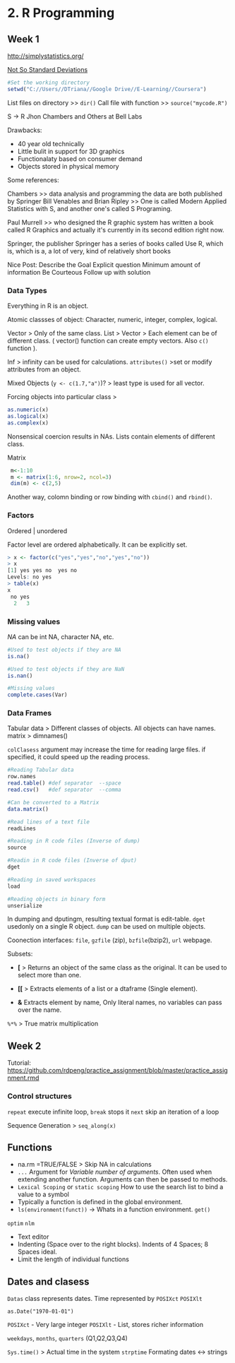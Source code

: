 # 2. R Programming

## Week 1


http://simplystatistics.org/ 

 [Not So Standard Deviations](https://soundcloud.com/nssd-podcast)

```r
#Set the working directory
setwd("C://Users//DTriana//Google Drive//E-Learning//Coursera")
```
List files on directory >> `dir()` 
Call file with function >> `source("mycode.R")`

S -> R Jhon Chambers and Others at Bell Labs

Drawbacks:
 - 40 year old technically
 - Little bulit in support for 3D graphics
 - Functionalaty based on consumer demand
 - Objects stored in physical memory

Some references:

Chambers >> data analysis and programming the data are both published by Springer
Bill Venables and Brian Ripley >> One is called Modern Applied Statistics with S, and another one's called S Programing.

Paul Murrell >> who designed the R graphic system has written a book called R Graphics and actually it's currently in its second edition right now. 

Springer, the publisher Springer has a series of books called Use R, which is, which is a, a lot of very, kind of relatively short books

Nice Post: 
Describe the Goal
Explicit question 
Minimum amount of information
Be Courteous
Follow up with solution

### Data Types 
Everything in R is an object.

Atomic classses of object: Character, numeric, integer, complex, logical.

Vector > Only of the same class.
List > Vector > Each element can be of different class. ( vector() function can create empty vectors. Also `c()` function ).

Inf > infinity can be used for calculations.
`attributes()` >set or modify attributes from an object.

Mixed Objects (``` y <- c(1.7,"a") ```)? > least type is used for all vector.

Forcing objects into particular class >

```r
as.numeric(x)
as.logical(x)
as.complex(x)
```

Nonsensical coercion results in NAs.
Lists contain elements of different class. 

Matrix
```r
 m<-1:10
 m <- matrix(1:6, nrow=2, ncol=3)
 dim(m) <- c(2,5)
```
Another way, colomn binding or row binding with `cbind()` and `rbind()`.

### Factors
Ordered | unordered

Factor level are ordered alphabetically. It can be explicitly set.

```r
> x <- factor(c("yes","yes","no","yes","no"))
> x
[1] yes yes no  yes no 
Levels: no yes
> table(x)
x
 no yes 
  2   3 
```

### Missing values

*NA* can be int NA, character NA, etc.

```r
#Used to test objects if they are NA
is.na() 

#Used to test objects if they are NaN
is.nan()

#Missing values
complete.cases(Var)

```
### Data Frames

Tabular data > Different classes of objects. All objects can have names. matrix > dimnames()

`colClasess` argument may increase the time for reading large files. if specified, it could speed up the reading process.

```r
#Reading Tabular data
row.names
read.table() #def separator  --space
read.csv()   #def separator  --comma

#Can be converted to a Matrix
data.matrix()

#Read lines of a text file
readLines

#Reading in R code files (Inverse of dump)
source

#Readin in R code files (Inverse of dput)
dget

#Reading in saved workspaces
load

#Reading objects in binary form
unserialize 

```

In dumping and dputingm, resulting textual format is edit-table. `dget` usedonly on a single R object. `dump` can be used on multiple objects.

Coonection interfaces: `file`, `gzfile` (zip), `bzfile`(bzip2), `url` webpage.

Subsets:
 - **[** > Returns an object of the same class as the original. It can be used to select more than one.

 - **[[** > Extracts elements of a list or a dtaframe (Single element).

 - **&** Extracts element by name, Only literal names, no variables can pass over the name.

`%*%` > True matrix multiplication


## Week 2

Tutorial:
https://github.com/rdpeng/practice_assignment/blob/master/practice_assignment.rmd

### Control structures

`repeat` execute infinite loop, `break` stops it
`next` skip an iteration of a loop

Sequence Generation > `seq_along(x)`

## Functions

* na.rm =TRUE/FALSE > Skip NA in calculations
* `...` Argument for *Variable number of arguments*. Often used when extending another function. Arguments can then be passed to methods.
* `Lexical Scoping` or `static scoping` How to use the search list to bind a value to a symbol
* Typically a function is defined in the global environment.
* `ls(environment(funct))` -> Whats in a function environment. `get()`

`optim`
`nlm`

 - Text editor
 - Indenting (Space over to the right blocks). Indents of 4 Spaces; 8 Spaces ideal.
 - Limit the length of individual functions
 
 ## Dates and clasess

 `Datas` class represents dates.
 Time represented by `POSIXct` `POSIXlt` 

`as.Date("1970-01-01")`

`POSIXct` - Very large integer
`POSIXlt` - List, stores richer information

`weekdays`, `months`, `quarters` (Q1,Q2,Q3,Q4)

`Sys.time()` > Actual time in the system
`strptime` Formating dates <-> strings 
